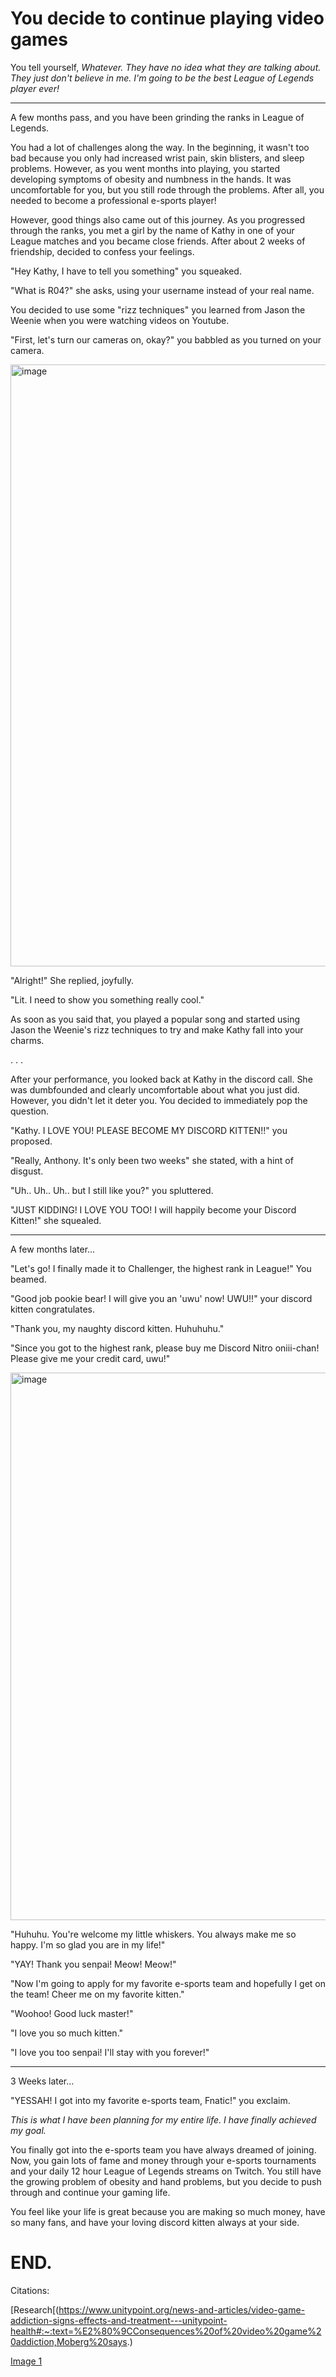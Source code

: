 # You decide to continue playing video games

You tell yourself, _Whatever. They have no idea what they are talking about. They just don't believe in me. I'm going to be the best League of Legends player ever!_

<hr>

A few months pass, and you have been grinding the ranks in League of Legends. 

You had a lot of challenges along the way. In the beginning, it wasn't too bad because you only had increased wrist pain, skin blisters, and sleep problems. However, as you went months into playing, you started developing symptoms of obesity and numbness in the hands. It was uncomfortable for you, but you still rode through the problems. After all, you needed to become a professional e-sports player!

However, good things also came out of this journey. As you progressed through the ranks, you met a girl by the name of Kathy in one of your League matches and you became close friends. After about 2 weeks of friendship, decided to confess your feelings.  

"Hey Kathy, I have to tell you something" you squeaked. 

"What is R04?" she asks, using your username instead of your real name. 

You decided to use some "rizz techniques" you learned from Jason the Weenie when you were watching videos on Youtube. 

"First, let's turn our cameras on, okay?" you babbled as you turned on your camera. 

<img width="963" alt="image" src="https://github.com/Dubshott/CAT3Book/assets/55414361/fb916391-2659-4a48-b968-62225e7c1692">

"Alright!" She replied, joyfully. 

"Lit. I need to show you something really cool."

As soon as you said that, you played a popular song and started using Jason the Weenie's rizz techniques to try and make Kathy fall into your charms. 

.
.
.

After your performance, you looked back at Kathy in the discord call. She was dumbfounded and clearly uncomfortable about what you just did. However, you didn't let it deter you. You decided to immediately pop the question. 

"Kathy. I LOVE YOU! PLEASE BECOME MY DISCORD KITTEN!!" you proposed. 

"Really, Anthony. It's only been two weeks" she stated, with a hint of disgust.

"Uh.. Uh.. Uh.. but I still like you?" you spluttered. 

"JUST KIDDING! I LOVE YOU TOO! I will happily become your Discord Kitten!" she squealed.

<hr>

A few months later...

"Let's go! I finally made it to Challenger, the highest rank in League!" You beamed. 

"Good job pookie bear! I will give you an 'uwu' now! UWU!!" your discord kitten congratulates. 

"Thank you, my naughty discord kitten. Huhuhuhu." 

"Since you got to the highest rank, please buy me Discord Nitro oniii-chan! Please give me your credit card, uwu!" 

<img width="876" alt="image" src="https://github.com/Dubshott/CAT3Book/assets/55414361/82b86565-0121-4cc0-9867-01eef477ac60">

"Huhuhu. You're welcome my little whiskers. You always make me so happy. I'm so glad you are in my life!" 

"YAY! Thank you senpai! Meow! Meow!" 

"Now I'm going to apply for my favorite e-sports team and hopefully I get on the team! Cheer me on my favorite kitten." 

"Woohoo! Good luck master!" 

"I love you so much kitten."

"I love you too senpai! I'll stay with you forever!" 

<hr>

3 Weeks later...

"YESSAH! I got into my favorite e-sports team, Fnatic!" you exclaim. 

_This is what I have been planning for my entire life. I have finally achieved my goal._ 

You finally got into the e-sports team you have always dreamed of joining. Now, you gain lots of fame and money through your e-sports tournaments and your daily 12 hour League of Legends streams on Twitch. You still have the growing problem of obesity and hand problems, but you decide to push through and continue your gaming life. 

You feel like your life is great because you are making so much money, have so many fans, and have your loving discord kitten always at your side.

# END. 

Citations:

[Research[(https://www.unitypoint.org/news-and-articles/video-game-addiction-signs-effects-and-treatment---unitypoint-health#:~:text=%E2%80%9CConsequences%20of%20video%20game%20addiction,Moberg%20says.)

[Image 1](https://www.google.com/url?sa=i&url=https%3A%2F%2Fwww.entoin.com%2Fentertainment%2Ffat-anime-characters&psig=AOvVaw0EWdxaNMkeKvxz0H8upT33&ust=1684974468390000&source=images&cd=vfe&ved=0CBAQjRxqFwoTCMCegpfZjP8CFQAAAAAdAAAAABAE)

